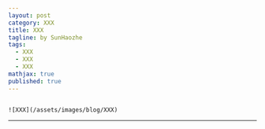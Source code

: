 ```yaml
---
layout: post
category: XXX
title: XXX
tagline: by SunHaozhe
tags: 
  - XXX
  - XXX
  - XXX
mathjax: true
published: true
---
```





```

![XXX](/assets/images/blog/XXX)

```





************************************************************************************************







<!--more-->